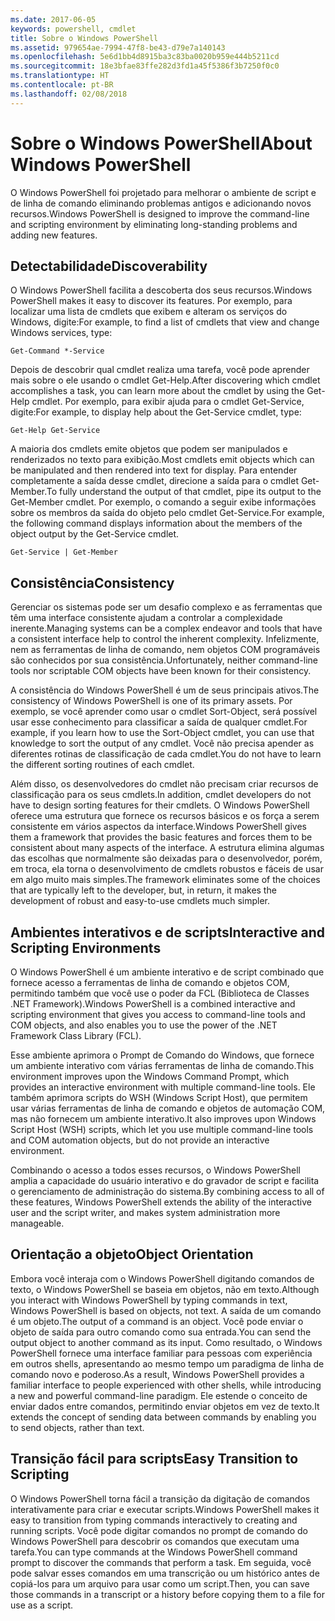 ```yaml
---
ms.date: 2017-06-05
keywords: powershell, cmdlet
title: Sobre o Windows PowerShell
ms.assetid: 979654ae-7994-47f8-be43-d79e7a140143
ms.openlocfilehash: 5e6d1bb4d8915ba3c83ba0020b959e444b5211cd
ms.sourcegitcommit: 18e3bfae83ffe282d3fd1a45f5386f3b7250f0c0
ms.translationtype: HT
ms.contentlocale: pt-BR
ms.lasthandoff: 02/08/2018
---
```

# <a name="about-windows-powershell"></a><span data-ttu-id="f4100-103">Sobre o Windows PowerShell</span><span class="sxs-lookup"><span data-stu-id="f4100-103">About Windows PowerShell</span></span>
<span data-ttu-id="f4100-104">O Windows PowerShell foi projetado para melhorar o ambiente de script e de linha de comando eliminando problemas antigos e adicionando novos recursos.</span><span class="sxs-lookup"><span data-stu-id="f4100-104">Windows PowerShell is designed to improve the command-line and scripting environment by eliminating long-standing problems and adding new features.</span></span>

## <a name="discoverability"></a><span data-ttu-id="f4100-105">Detectabilidade</span><span class="sxs-lookup"><span data-stu-id="f4100-105">Discoverability</span></span>
<span data-ttu-id="f4100-106">O Windows PowerShell facilita a descoberta dos seus recursos.</span><span class="sxs-lookup"><span data-stu-id="f4100-106">Windows PowerShell makes it easy to discover its features.</span></span> <span data-ttu-id="f4100-107">Por exemplo, para localizar uma lista de cmdlets que exibem e alteram os serviços do Windows, digite:</span><span class="sxs-lookup"><span data-stu-id="f4100-107">For example, to find a list of cmdlets that view and change Windows services, type:</span></span>

```
Get-Command *-Service
```

<span data-ttu-id="f4100-108">Depois de descobrir qual cmdlet realiza uma tarefa, você pode aprender mais sobre o ele usando o cmdlet Get-Help.</span><span class="sxs-lookup"><span data-stu-id="f4100-108">After discovering which cmdlet accomplishes a task, you can learn more about the cmdlet by using the Get-Help cmdlet.</span></span> <span data-ttu-id="f4100-109">Por exemplo, para exibir ajuda para o cmdlet Get-Service, digite:</span><span class="sxs-lookup"><span data-stu-id="f4100-109">For example, to display help about the Get-Service cmdlet, type:</span></span>

```
Get-Help Get-Service
```
<span data-ttu-id="f4100-110">A maioria dos cmdlets emite objetos que podem ser manipulados e renderizados no texto para exibição.</span><span class="sxs-lookup"><span data-stu-id="f4100-110">Most cmdlets emit objects which can be manipulated and then rendered into text for display.</span></span> <span data-ttu-id="f4100-111">Para entender completamente a saída desse cmdlet, direcione a saída para o cmdlet Get-Member.</span><span class="sxs-lookup"><span data-stu-id="f4100-111">To fully understand the output of that cmdlet, pipe its output to the Get-Member cmdlet.</span></span> <span data-ttu-id="f4100-112">Por exemplo, o comando a seguir exibe informações sobre os membros da saída do objeto pelo cmdlet Get-Service.</span><span class="sxs-lookup"><span data-stu-id="f4100-112">For example, the following command displays information about the members of the object output by the Get-Service cmdlet.</span></span>

```
Get-Service | Get-Member
```

## <a name="consistency"></a><span data-ttu-id="f4100-113">Consistência</span><span class="sxs-lookup"><span data-stu-id="f4100-113">Consistency</span></span>
<span data-ttu-id="f4100-114">Gerenciar os sistemas pode ser um desafio complexo e as ferramentas que têm uma interface consistente ajudam a controlar a complexidade inerente.</span><span class="sxs-lookup"><span data-stu-id="f4100-114">Managing systems can be a complex endeavor and tools that have a consistent interface help to control the inherent complexity.</span></span> <span data-ttu-id="f4100-115">Infelizmente, nem as ferramentas de linha de comando, nem objetos COM programáveis são conhecidos por sua consistência.</span><span class="sxs-lookup"><span data-stu-id="f4100-115">Unfortunately, neither command-line tools nor scriptable COM objects have been known for their consistency.</span></span>

<span data-ttu-id="f4100-116">A consistência do Windows PowerShell é um de seus principais ativos.</span><span class="sxs-lookup"><span data-stu-id="f4100-116">The consistency of Windows PowerShell is one of its primary assets.</span></span> <span data-ttu-id="f4100-117">Por exemplo, se você aprender como usar o cmdlet Sort-Object, será possível usar esse conhecimento para classificar a saída de qualquer cmdlet.</span><span class="sxs-lookup"><span data-stu-id="f4100-117">For example, if you learn how to use the Sort-Object cmdlet, you can use that knowledge to sort the output of any cmdlet.</span></span> <span data-ttu-id="f4100-118">Você não precisa apender as diferentes rotinas de classificação de cada cmdlet.</span><span class="sxs-lookup"><span data-stu-id="f4100-118">You do not have to learn the different sorting routines of each cmdlet.</span></span>

<span data-ttu-id="f4100-119">Além disso, os desenvolvedores do cmdlet não precisam criar recursos de classificação para os seus cmdlets.</span><span class="sxs-lookup"><span data-stu-id="f4100-119">In addition, cmdlet developers do not have to design sorting features for their cmdlets.</span></span> <span data-ttu-id="f4100-120">O Windows PowerShell oferece uma estrutura que fornece os recursos básicos e os força a serem consistente em vários aspectos da interface.</span><span class="sxs-lookup"><span data-stu-id="f4100-120">Windows PowerShell gives them a framework that provides the basic features and forces them to be consistent about many aspects of the interface.</span></span> <span data-ttu-id="f4100-121">A estrutura elimina algumas das escolhas que normalmente são deixadas para o desenvolvedor, porém, em troca, ela torna o desenvolvimento de cmdlets robustos e fáceis de usar em algo muito mais simples.</span><span class="sxs-lookup"><span data-stu-id="f4100-121">The framework eliminates some of the choices that are typically left to the developer, but, in return, it makes the development of robust and easy-to-use cmdlets much simpler.</span></span>

## <a name="interactive-and-scripting-environments"></a><span data-ttu-id="f4100-122">Ambientes interativos e de scripts</span><span class="sxs-lookup"><span data-stu-id="f4100-122">Interactive and Scripting Environments</span></span>
<span data-ttu-id="f4100-123">O Windows PowerShell é um ambiente interativo e de script combinado que fornece acesso a ferramentas de linha de comando e objetos COM, permitindo também que você use o poder da FCL (Biblioteca de Classes .NET Framework).</span><span class="sxs-lookup"><span data-stu-id="f4100-123">Windows PowerShell is a combined interactive and scripting environment that gives you access to command-line tools and COM objects, and also enables you to use the power of the .NET Framework Class Library (FCL).</span></span>

<span data-ttu-id="f4100-124">Esse ambiente aprimora o Prompt de Comando do Windows, que fornece um ambiente interativo com várias ferramentas de linha de comando.</span><span class="sxs-lookup"><span data-stu-id="f4100-124">This environment improves upon the Windows Command Prompt, which provides an interactive environment with multiple command-line tools.</span></span> <span data-ttu-id="f4100-125">Ele também aprimora scripts do WSH (Windows Script Host), que permitem usar várias ferramentas de linha de comando e objetos de automação COM, mas não fornecem um ambiente interativo.</span><span class="sxs-lookup"><span data-stu-id="f4100-125">It also improves upon Windows Script Host (WSH) scripts, which let you use multiple command-line tools and COM automation objects, but do not provide an interactive environment.</span></span>

<span data-ttu-id="f4100-126">Combinando o acesso a todos esses recursos, o Windows PowerShell amplia a capacidade do usuário interativo e do gravador de script e facilita o gerenciamento de administração do sistema.</span><span class="sxs-lookup"><span data-stu-id="f4100-126">By combining access to all of these features, Windows PowerShell extends the ability of the interactive user and the script writer, and makes system administration more manageable.</span></span>

## <a name="object-orientation"></a><span data-ttu-id="f4100-127">Orientação a objeto</span><span class="sxs-lookup"><span data-stu-id="f4100-127">Object Orientation</span></span>
<span data-ttu-id="f4100-128">Embora você interaja com o Windows PowerShell digitando comandos de texto, o Windows PowerShell se baseia em objetos, não em texto.</span><span class="sxs-lookup"><span data-stu-id="f4100-128">Although you interact with Windows PowerShell by typing commands in text, Windows PowerShell is based on objects, not text.</span></span> <span data-ttu-id="f4100-129">A saída de um comando é um objeto.</span><span class="sxs-lookup"><span data-stu-id="f4100-129">The output of a command is an object.</span></span> <span data-ttu-id="f4100-130">Você pode enviar o objeto de saída para outro comando como sua entrada.</span><span class="sxs-lookup"><span data-stu-id="f4100-130">You can send the output object to another command as its input.</span></span> <span data-ttu-id="f4100-131">Como resultado, o Windows PowerShell fornece uma interface familiar para pessoas com experiência em outros shells, apresentando ao mesmo tempo um paradigma de linha de comando novo e poderoso.</span><span class="sxs-lookup"><span data-stu-id="f4100-131">As a result, Windows PowerShell provides a familiar interface to people experienced with other shells, while introducing a new and powerful command-line paradigm.</span></span> <span data-ttu-id="f4100-132">Ele estende o conceito de enviar dados entre comandos, permitindo enviar objetos em vez de texto.</span><span class="sxs-lookup"><span data-stu-id="f4100-132">It extends the concept of sending data between commands by enabling you to send objects, rather than text.</span></span>

## <a name="easy-transition-to-scripting"></a><span data-ttu-id="f4100-133">Transição fácil para scripts</span><span class="sxs-lookup"><span data-stu-id="f4100-133">Easy Transition to Scripting</span></span>
<span data-ttu-id="f4100-134">O Windows PowerShell torna fácil a transição da digitação de comandos interativamente para criar e executar scripts.</span><span class="sxs-lookup"><span data-stu-id="f4100-134">Windows PowerShell makes it easy to transition from typing commands interactively to creating and running scripts.</span></span> <span data-ttu-id="f4100-135">Você pode digitar comandos no prompt de comando do Windows PowerShell para descobrir os comandos que executam uma tarefa.</span><span class="sxs-lookup"><span data-stu-id="f4100-135">You can type commands at the Windows PowerShell command prompt to discover the commands that perform a task.</span></span> <span data-ttu-id="f4100-136">Em seguida, você pode salvar esses comandos em uma transcrição ou um histórico antes de copiá-los para um arquivo para usar como um script.</span><span class="sxs-lookup"><span data-stu-id="f4100-136">Then, you can save those commands in a transcript or a history before copying them to a file for use as a script.</span></span>

